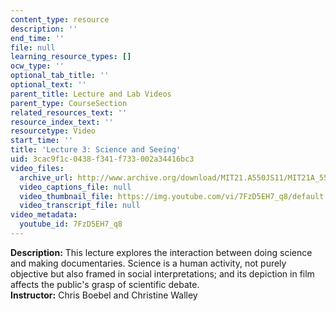 ```yaml
---
content_type: resource
description: ''
end_time: ''
file: null
learning_resource_types: []
ocw_type: ''
optional_tab_title: ''
optional_text: ''
parent_title: Lecture and Lab Videos
parent_type: CourseSection
related_resources_text: ''
resource_index_text: ''
resourcetype: Video
start_time: ''
title: 'Lecture 3: Science and Seeing'
uid: 3cac9f1c-0438-f341-f733-002a34416bc3
video_files:
  archive_url: http://www.archive.org/download/MIT21.A550JS11/MIT21A_550JS11_lec03_300k.mp4
  video_captions_file: null
  video_thumbnail_file: https://img.youtube.com/vi/7FzD5EH7_q8/default.jpg
  video_transcript_file: null
video_metadata:
  youtube_id: 7FzD5EH7_q8
---
```


**Description:** This lecture explores the interaction between doing science and making documentaries. Science is a human activity, not purely objective but also framed in social interpretations; and its depiction in film affects the public's grasp of scientific debate.  
**Instructor:** Chris Boebel and Christine Walley



